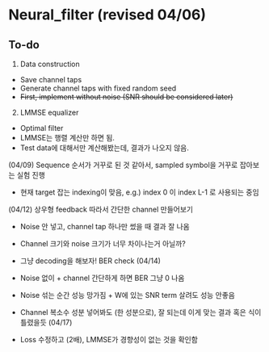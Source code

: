 # Neural_filter (revised 04/06)

## To-do
1. Data construction
- Save channel taps
- Generate channel taps with fixed random seed
- ~~First, implement without noise (SNR should be considered later)~~

2. LMMSE equalizer
- Optimal filter
- LMMSE는 행렬 계산만 하면 됨.
- Test data에 대해서만 계산해봤는데, 결과가 나오지 않음.

(04/09) Sequence 순서가 거꾸로 된 것 같아서, sampled symbol을 거꾸로 잡아보는 실험 진행
- 현재 target 잡는 indexing이 맞음, e.g.) index 0 이 index L-1 로 사용되는 중임

(04/12) 상우형 feedback 따라서 간단한 channel 만들어보기
- Noise 안 넣고, channel tap 하나만 썼을 때 결과 잘 나옴
- Channel 크기와 noise 크기가 너무 차이나는거 아닐까?

- 그냥 decoding을 해보자! BER check (04/14)
- Noise 없이 + channel 간단하게 하면 BER 그냥 0 나옴
- Noise 섞는 순간 성능 망가짐 + W에 있는 SNR term 살려도 성능 안좋음
- Channel 복소수 성분 넣어봐도 (한 성분으로), 잘 되는데 이게 맞는 결과 혹은 식이 틀렸을듯
(04/17)
- Loss 수정하고 (2배), LMMSE가 경향성이 없는 것을 확인함